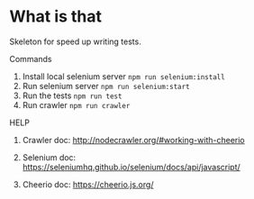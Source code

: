 # What is that

Skeleton for speed up writing tests.

Commands
1. Install local selenium server `npm run selenium:install`
2. Run selenium server `npm run selenium:start`
3. Run the tests `npm run test`
4. Run crawler `npm run crawler`


HELP
1. Crawler doc: <http://nodecrawler.org/#working-with-cheerio>

2. Selenium doc: <https://seleniumhq.github.io/selenium/docs/api/javascript/>

3. Cheerio doc: <https://cheerio.js.org/>
